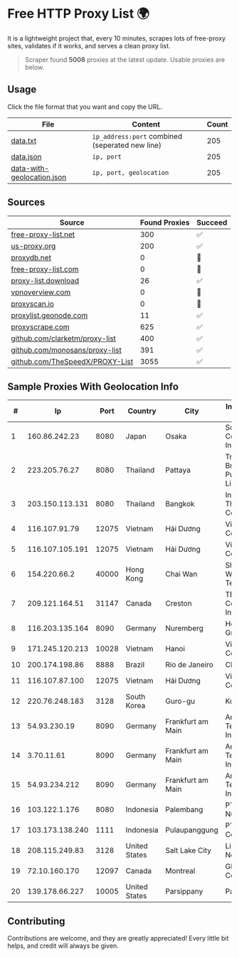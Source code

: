 
# Free HTTP Proxy List 🌍

It is a lightweight project that, every 10 minutes, scrapes lots of free-proxy sites, validates if it works, and serves a clean proxy list.


> Scraper found **5008** proxies at the latest update. Usable proxies are below.

## Usage

Click the file format that you want and copy the URL.


|File|Content|Count|
|----|-------|-----|
|[data.txt](https://raw.githubusercontent.com/themiralay/Proxy-List-World/master/data.txt)|`ip_address:port` combined (seperated new line)|205|
|[data.json](https://raw.githubusercontent.com/themiralay/Proxy-List-World/master/data.json)|`ip, port`|205|
|[data-with-geolocation.json](https://raw.githubusercontent.com/themiralay/Proxy-List-World/master/data-with-geolocation.json)|`ip, port, geolocation`|205|

## Sources

|Source|Found Proxies|Succeed|
|------|-------------|-------|
|[free-proxy-list.net](https://free-proxy-list.net)|300|✅|
|[us-proxy.org](https://www.us-proxy.org)|200|✅|
|[proxydb.net](http://proxydb.net)|0|🚫|
|[free-proxy-list.com](https://free-proxy-list.com/?page=&port=&type%5B%5D=http&type%5B%5D=https&up_time=0&search=Search)|0|🚫|
|[proxy-list.download](https://www.proxy-list.download/HTTP)|26|✅|
|[vpnoverview.com](https://vpnoverview.com/privacy/anonymous-browsing/free-proxy-servers)|0|🚫|
|[proxyscan.io](https://www.proxyscan.io)|0|🚫|
|[proxylist.geonode.com](https://proxylist.geonode.com/api/proxy-list?limit=300&page=1&sort_by=lastChecked&sort_type=desc&protocols=http,https)|11|✅|
|[proxyscrape.com](https://api.proxyscrape.com/v2/?request=displayproxies&protocol=http&timeout=10000&country=all&ssl=all&anonymity=all)|625|✅|
|[github.com/clarketm/proxy-list](https://raw.githubusercontent.com/clarketm/proxy-list/master/proxy-list-raw.txt)|400|✅|
|[github.com/monosans/proxy-list](https://raw.githubusercontent.com/monosans/proxy-list/main/proxies/http.txt)|391|✅|
|[github.com/TheSpeedX/PROXY-List](https://raw.githubusercontent.com/TheSpeedX/PROXY-List/master/http.txt)|3055|✅|


## Sample Proxies With Geolocation Info

|#|Ip|Port|Country|City|Internet Service Provider|
|-|--|----|-------|----|-------------------------|
|1|160.86.242.23|8080|Japan|Osaka|Sony Network Communications Inc|
|2|223.205.76.27|8080|Thailand|Pattaya|Triple T Broadband Public Company Limited|
|3|203.150.113.131|8080|Thailand|Bangkok|Internet Thailand Company Ltd.|
|4|116.107.91.79|12075|Vietnam|Hải Dương|Viettel Corporation|
|5|116.107.105.191|12075|Vietnam|Hải Dương|Viettel Corporation|
|6|154.220.66.2|40000|Hong Kong|Chai Wan|Shenzhen Wanghu Technology Co|
|7|209.121.164.51|31147|Canada|Creston|TELUS Communications Inc.|
|8|116.203.135.164|8090|Germany|Nuremberg|Hetzner Online GmbH|
|9|171.245.120.213|10028|Vietnam|Hanoi|Viettel Corporation|
|10|200.174.198.86|8888|Brazil|Rio de Janeiro|Claro S.A|
|11|116.107.87.100|12075|Vietnam|Hải Dương|Viettel Corporation|
|12|220.76.248.183|3128|South Korea|Guro-gu|Korea Telecom|
|13|54.93.230.19|8090|Germany|Frankfurt am Main|Amazon Technologies Inc.|
|14|3.70.11.61|8090|Germany|Frankfurt am Main|Amazon Technologies Inc.|
|15|54.93.234.212|8090|Germany|Frankfurt am Main|Amazon Technologies Inc.|
|16|103.122.1.176|8080|Indonesia|Palembang|PT. Java Digital Nusantara|
|17|103.173.138.240|1111|Indonesia|Pulaupanggung|PT Serayu Multi Connection|
|18|208.115.249.83|3128|United States|Salt Lake City|Limestone Networks, Inc.|
|19|72.10.160.170|12097|Canada|Montreal|GloboTech Communications|
|20|139.178.66.227|10005|United States|Parsippany|Packet Host, Inc.|



## Contributing

Contributions are welcome, and they are greatly appreciated! Every
little bit helps, and credit will always be given.

